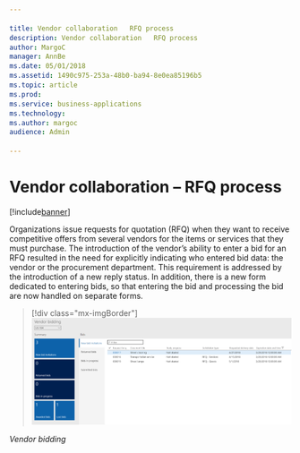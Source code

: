 ```yaml
---

title: Vendor collaboration   RFQ process
description: Vendor collaboration   RFQ process
author: MargoC
manager: AnnBe
ms.date: 05/01/2018
ms.assetid: 1490c975-253a-48b0-ba94-8e0ea85196b5
ms.topic: article
ms.prod: 
ms.service: business-applications
ms.technology: 
ms.author: margoc
audience: Admin

---
```

#  Vendor collaboration – RFQ process




[!include[banner](../../includes/banner.md)]

Organizations issue requests for quotation (RFQ) when they want to receive
competitive offers from several vendors for the items or services that they must
purchase. The introduction of the vendor’s ability to enter a bid for an RFQ
resulted in the need for explicitly indicating who entered bid data: the vendor
or the procurement department. This requirement is addressed by the introduction
of a new reply status. In addition, there is a new form dedicated to entering
bids, so that entering the bid and processing the bid are now handled on
separate forms.

> [!div class="mx-imgBorder"] 
> ![A screenshot of the vendor bidding list](media/vendor-collaboration-rfq-process-1.png "A screenshot of the vendor bidding list")
<!-- FO_Vendor portal_Vendor_ bidding_A.png -->


*Vendor bidding*

